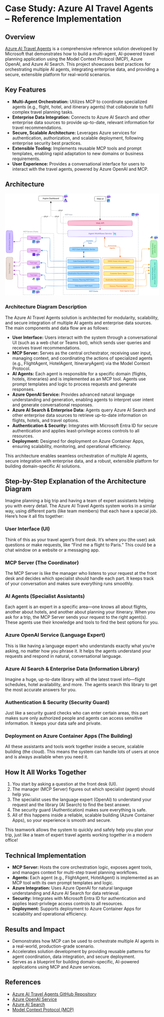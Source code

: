 # Case Study: Azure AI Travel Agents – Reference Implementation

## Overview

[Azure AI Travel Agents](https://github.com/Azure-Samples/azure-ai-travel-agents) is a comprehensive reference solution developed by Microsoft that demonstrates how to build a multi-agent, AI-powered travel planning application using the Model Context Protocol (MCP), Azure OpenAI, and Azure AI Search. This project showcases best practices for orchestrating multiple AI agents, integrating enterprise data, and providing a secure, extensible platform for real-world scenarios.

## Key Features

- **Multi-Agent Orchestration:** Utilizes MCP to coordinate specialized agents (e.g., flight, hotel, and itinerary agents) that collaborate to fulfil complex travel planning tasks.
- **Enterprise Data Integration:** Connects to Azure AI Search and other enterprise data sources to provide up-to-date, relevant information for travel recommendations.
- **Secure, Scalable Architecture:** Leverages Azure services for authentication, authorization, and scalable deployment, following enterprise security best practices.
- **Extensible Tooling:** Implements reusable MCP tools and prompt templates, enabling rapid adaptation to new domains or business requirements.
- **User Experience:** Provides a conversational interface for users to interact with the travel agents, powered by Azure OpenAI and MCP.

## Architecture

![Architecture](https://github.com/Azure-Samples/azure-ai-travel-agents/blob/main/docs/ai-travel-agents-architecture-diagram.png)

### Architecture Diagram Description

The Azure AI Travel Agents solution is architected for modularity, scalability, and secure integration of multiple AI agents and enterprise data sources. The main components and data flow are as follows:

- **User Interface:** Users interact with the system through a conversational UI (such as a web chat or Teams bot), which sends user queries and receives travel recommendations.
- **MCP Server:** Serves as the central orchestrator, receiving user input, managing context, and coordinating the actions of specialized agents (e.g., FlightAgent, HotelAgent, ItineraryAgent) via the Model Context Protocol.
- **AI Agents:** Each agent is responsible for a specific domain (flights, hotels, itineraries) and is implemented as an MCP tool. Agents use prompt templates and logic to process requests and generate responses.
- **Azure OpenAI Service:** Provides advanced natural language understanding and generation, enabling agents to interpret user intent and generate conversational responses.
- **Azure AI Search & Enterprise Data:** Agents query Azure AI Search and other enterprise data sources to retrieve up-to-date information on flights, hotels, and travel options.
- **Authentication & Security:** Integrates with Microsoft Entra ID for secure authentication and applies least-privilege access controls to all resources.
- **Deployment:** Designed for deployment on Azure Container Apps, ensuring scalability, monitoring, and operational efficiency.

This architecture enables seamless orchestration of multiple AI agents, secure integration with enterprise data, and a robust, extensible platform for building domain-specific AI solutions.

## Step-by-Step Explanation of the Architecture Diagram

Imagine planning a big trip and having a team of expert assistants helping you with every detail. The Azure AI Travel Agents system works in a similar way, using different parts (like team members) that each have a special job. Here’s how it all fits together:

### User Interface (UI)
Think of this as your travel agent’s front desk. It’s where you (the user) ask questions or make requests, like “Find me a flight to Paris.” This could be a chat window on a website or a messaging app.

### MCP Server (The Coordinator)
The MCP Server is like the manager who listens to your request at the front desk and decides which specialist should handle each part. It keeps track of your conversation and makes sure everything runs smoothly.

### AI Agents (Specialist Assistants)
Each agent is an expert in a specific area—one knows all about flights, another about hotels, and another about planning your itinerary. When you ask for a trip, the MCP Server sends your request to the right agent(s). These agents use their knowledge and tools to find the best options for you.

### Azure OpenAI Service (Language Expert)
This is like having a language expert who understands exactly what you’re asking, no matter how you phrase it. It helps the agents understand your requests and respond in natural, conversational language.

### Azure AI Search & Enterprise Data (Information Library)
Imagine a huge, up-to-date library with all the latest travel info—flight schedules, hotel availability, and more. The agents search this library to get the most accurate answers for you.

### Authentication & Security (Security Guard)
Just like a security guard checks who can enter certain areas, this part makes sure only authorized people and agents can access sensitive information. It keeps your data safe and private.

### Deployment on Azure Container Apps (The Building)
All these assistants and tools work together inside a secure, scalable building (the cloud). This means the system can handle lots of users at once and is always available when you need it.

## How It All Works Together

1. You start by asking a question at the front desk (UI).
2. The manager (MCP Server) figures out which specialist (agent) should help you.
3. The specialist uses the language expert (OpenAI) to understand your request and the library (AI Search) to find the best answer.
4. The security guard (Authentication) makes sure everything is safe.
5. All of this happens inside a reliable, scalable building (Azure Container Apps), so your experience is smooth and secure.

This teamwork allows the system to quickly and safely help you plan your trip, just like a team of expert travel agents working together in a modern office!

## Technical Implementation

- **MCP Server:** Hosts the core orchestration logic, exposes agent tools, and manages context for multi-step travel planning workflows.
- **Agents:** Each agent (e.g., FlightAgent, HotelAgent) is implemented as an MCP tool with its own prompt templates and logic.
- **Azure Integration:** Uses Azure OpenAI for natural language understanding and Azure AI Search for data retrieval.
- **Security:** Integrates with Microsoft Entra ID for authentication and applies least-privilege access controls to all resources.
- **Deployment:** Supports deployment to Azure Container Apps for scalability and operational efficiency.

## Results and Impact

- Demonstrates how MCP can be used to orchestrate multiple AI agents in a real-world, production-grade scenario.
- Accelerates solution development by providing reusable patterns for agent coordination, data integration, and secure deployment.
- Serves as a blueprint for building domain-specific, AI-powered applications using MCP and Azure services.

## References

- [Azure AI Travel Agents GitHub Repository](https://github.com/Azure-Samples/azure-ai-travel-agents)
- [Azure OpenAI Service](https://azure.microsoft.com/en-us/products/ai-services/openai-service/)
- [Azure AI Search](https://azure.microsoft.com/en-us/products/ai-services/ai-search/)
- [Model Context Protocol (MCP)](https://modelcontextprotocol.io/)

